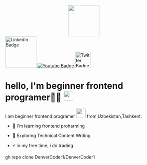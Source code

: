 
<!--
**Muhammad09742/Muhammad09742** is a ✨ _special_ ✨ repository because its `README.md` (this file) appears on your GitHub profile.

Here are some ideas to get you started:

- 🔭 I’m currently working on ...
- 🌱 I’m currently learning ...
- 👯 I’m looking to collaborate on ...
- 🤔 I’m looking for help with ...
- 💬 Ask me about ...
- 📫 How to reach me: ...
- 😄 Pronouns: ...
- ⚡ Fun fact: ...
-->

<div id="header" align="center">
  <img src="https://media.giphy.com/media/M9gbBd9nbDrOTu1Mqx/giphy.gif" width="100"/>
</div>

<div id="badges">
  <a href="https://instagram.com/khsnw.m?igshid=YmMyMTA2M2Y=">
    <img src="https://i.pinimg.com/originals/67/03/1e/67031e426eeaa9a5676b13ee4ef7abfe.jpg" alt="LinkedIn Badge" width="100" />
  </a>
  <a href="your-youtube-URL">
    <img src="https://img.shields.io/badge/YouTube-red?style=for-the-badge&logo=youtube&logoColor=white" alt="Youtube Badge"/>
  </a>
  <a href="https://twitter.com/khasanovmhmmd">
    <img src="https://cdn-icons-png.flaticon.com/512/81/81609.png" alt="Twitter Badge" width="50" margin-top="10"/>
  </a>
</div>

<h1>
  hello, I'm beginner frontend programer👨‍💻
  <img src="https://media.giphy.com/media/hvRJCLFzcasrR4ia7z/giphy.gif" width="30px"/>
</h1>

I am beginner frontend programer <img src="https://media.giphy.com/media/WUlplcMpOCEmTGBtBW/giphy.gif" width="30"> from Uzbekistan,Tashkent.

- :telescope: I'm learning frontend proharming

- :seedling: Exploring Technical Content Writing.

- :zap: in my free time, i do trading

gh repo clone DenverCoder1/DenverCoder1

